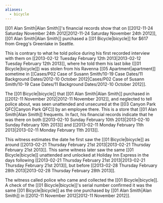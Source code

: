 ```yaml
---
aliases:
  - bicycle
---
```

[[01 Alan Smith|Alan Smith]]'s financial records show that on [[2012-11-24 Saturday November 24th 2012|2012-11-24 Saturday November 24th 2012]], [[01 Alan Smith|Alan Smith]] purchased a [[01 Bicycle|bicycle]] for $617 from Gregg's Greenlake in Seattle.

This is contrary to what he told police during his first recorded interview with them on [[2013-02-12 Tuesday February 12th 2013|2013-02-12 Tuesday February 12th 2013]], where he told them his last bike ([[01 Bicycle|bicycle]]) was stolen from his Ravenna [[05 Apartment|apartment]] sometime in [[Cases/P02 Case of Susann Smith/10-19 Case Dates/11 Background Dates/2012-10 October 2012|Cases/P02 Case of Susann Smith/10-19 Case Dates/11 Background Dates/2012-10 October 2012]].

The [[01 Bicycle|bicycle]] that [[01 Alan Smith|Alan Smith]] purchased in [[2012-11 November 2012|2012-11 November 2012]], and neglected to tell police about, was seen unattended and unsecured at the [[03 Canyon Park QFC|Canyon Park QFC]] by an employee there. This is a store that [[01 Alan Smith|Alan Smith]] frequents. In fact, his financial records indicate that he was there on both [[2013-02-10 Sunday February 10th 2013|2013-02-10 Sunday February 10th 2013]] and [[2013-02-11 Monday February 11th 2013|2013-02-11 Monday February 11th 2013]].

This witness estimates the date he first saw the [[01 Bicycle|bicycle]] as around [[2013-02-21 Thursday February 21st 2013|2013-02-21 Thursday February 21st 2013]]. This same witness later saw the same [[01 Bicycle|bicycle]] unattended and unlocked at Holiday Inn Express in the days following [[2013-02-21 Thursday February 21st 2013|2013-02-21 Thursday February 21st 2013]], but before [[2013-02-28 Thursday February 28th 2013|2013-02-28 Thursday February 28th 2013]].

The witness called police who came and collected the [[01 Bicycle|bicycle]]. A check of the [[01 Bicycle|bicycle]]'s serial number confirmed it was the same [[01 Bicycle|bicycle]] as the one purchased by [[01 Alan Smith|Alan Smith]] in [[2012-11 November 2012|2012-11 November 2012]].

